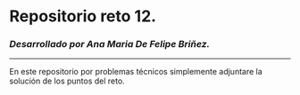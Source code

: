 # Repositorio reto 12. 
### _Desarrollado por Ana Maria De Felipe Briñez._
---
En este repositorio por problemas técnicos simplemente adjuntare la solución de los puntos del reto. 
